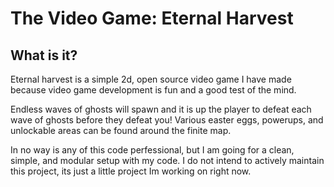 # The Video Game: Eternal Harvest
## What is it?
Eternal harvest is a simple 2d, open source video game I have made because video
game development is fun and a good test of the mind. 

Endless waves of ghosts will spawn and it is up the player to defeat each wave 
of ghosts before they defeat you! Various easter eggs, powerups, and unlockable
areas can be found around the finite map. 

In no way is any of this code perfessional, but I am going for a clean, simple,
and modular setup with my code. I do not intend to actively maintain this 
project, its just a little project Im working on right now. 
